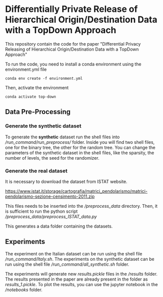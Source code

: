 # Differentially Private Release of Hierarchical Origin/Destination Data with a TopDown Approach

This repository contain the code for the paper "Differential Privacy Releasing of Hierarchical Origin/Destination Data with a TopDown Approach"

To run the code, you need to install a conda environment using the environment.yml file
    
    conda env create -f environment.yml

Then, activate the environment

    conda activate top-down

## Data Pre-Processing
### Generate the synthetic dataset
To generate the **synthetic** dataset run the shell files into */run_command/run_preprocess/* folder. Inside you will
find two shell files, one for the binary tree, the other for the random tree. You can change the parameters of the
synthetic dataset in the shell files, like the sparsity, the number of levels, the seed for the randomizer.

### Generate the real dataset
It is necessary to download the dataset from ISTAT website. 

https://www.istat.it/storage/cartografia/matrici_pendolarismo/matrici-pendolarismo-sezione-censimento-2011.zip

This files needs to be inserted into the */preprocess_data* directory. 
Then, it is sufficient to run the python script */preprocess_data/preprocess_ISTAT_data.py*

This generates a data folder containing the datasets.

## Experiments
The experiment on the Italian dataset can be run using the shell file */run_command/Italy.sh*. The
experiments on the synthetic dataset can be run using the shell file */run_command/all_synthetic.sh* folder.

The experiments will generate new *results.pickle* files in the */results* folder. The results presented in the paper
are already present in the folder as *results_1.pickle*. To plot the results, you can use the jupyter notebook in the
*/notebooks* folder.